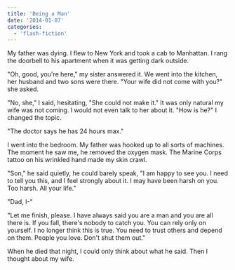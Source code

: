 ```yaml
---
title: 'Being a Man'
date: '2014-01-07'
categories:
  - 'flash-fiction'
---
```


My father was dying. I flew to New York and took a cab to Manhattan. I rang the
doorbell to his apartment when it was getting dark outside.

<!-- truncate -->

"Oh, good, you're here," my sister answered it. We went into the kitchen, her
husband and two sons were there. "Your wife did not come with you?" she asked.

"No, she," I said, hesitating, "She could not make it." It was only natural my
wife was not coming. I would not even talk to her about it. "How is he?" I
changed the topic.

"The doctor says he has 24 hours max."

I went into the bedroom. My father was hooked up to all sorts of machines. The
moment he saw me, he removed the oxygen mask. The Marine Corps tattoo on his
wrinkled hand made my skin crawl.

"Son," he said quietly, he could barely speak, "I am happy to see you. I need to
tell you this, and I feel strongly about it. I may have been harsh on you. Too
harsh. All your life."

"Dad, I-"

"Let me finish, please. I have always said you are a man and you are all there
is. If you fall, there's nobody to catch you. You can rely only on yourself. I
no longer think this is true. You need to trust others and depend on them.
People you love. Don't shut them out."

When he died that night, I could only think about what he said. Then I thought
about my wife.
